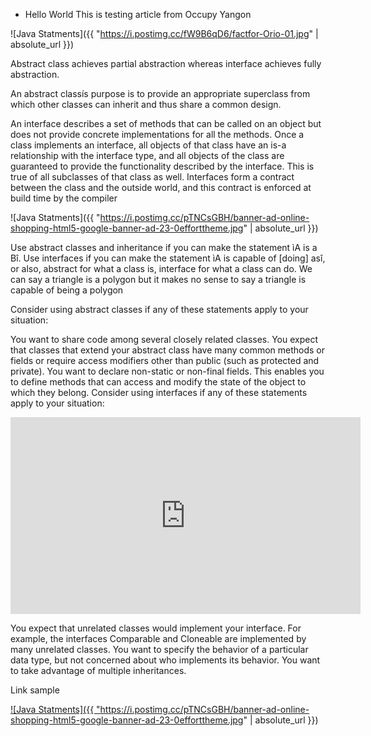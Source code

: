 * Hello World This is testing article from Occupy Yangon

![Java Statments]({{ "https://i.postimg.cc/fW9B6qD6/factfor-Orio-01.jpg" | absolute_url }})

Abstract class achieves partial abstraction whereas interface achieves fully abstraction.

An abstract classís purpose is to provide an appropriate superclass from which other classes can inherit and thus share a common design.

An interface describes a set of methods that can be called on an object but does not provide concrete implementations for all the methods. Once a class implements an interface, all objects of that class have an is-a relationship with the interface type, and all objects of the class are guaranteed to provide the functionality described by the interface. This is true of all subclasses of that class as well. Interfaces form a contract between the class and the outside world, and this contract is enforced at build time by the compiler

![Java Statments]({{ "https://i.postimg.cc/pTNCsGBH/banner-ad-online-shopping-html5-google-banner-ad-23-0efforttheme.jpg" | absolute_url }})

Use abstract classes and inheritance if you can make the statement ìA is a Bî. Use interfaces if you can make the statement ìA is capable of [doing] asî, or also, abstract for what a class is, interface for what a class can do. We can say a triangle is a polygon but it makes no sense to say a triangle is capable of being a polygon

Consider using abstract classes if any of these statements apply to your situation:

You want to share code among several closely related classes.
You expect that classes that extend your abstract class have many common methods or fields or require access modifiers other than public (such as protected and private).
You want to declare non-static or non-final fields. This enables you to define methods that can access and modify the state of the object to which they belong.
Consider using interfaces if any of these statements apply to your situation:

<iframe width="560" height="315" src="https://www.youtube.com/embed/2nY2BoXNQoA" frameborder="0" allow="accelerometer; autoplay; encrypted-media; gyroscope; picture-in-picture" allowfullscreen></iframe>

You expect that unrelated classes would implement your interface. For example, the interfaces Comparable and Cloneable are implemented by many unrelated classes.
You want to specify the behavior of a particular data type, but not concerned about who implements its behavior.
You want to take advantage of multiple inheritances.

Link sample

<a href="https://techbase.software"> ![Java Statments]({{ "https://i.postimg.cc/pTNCsGBH/banner-ad-online-shopping-html5-google-banner-ad-23-0efforttheme.jpg" | absolute_url }}) </a>
